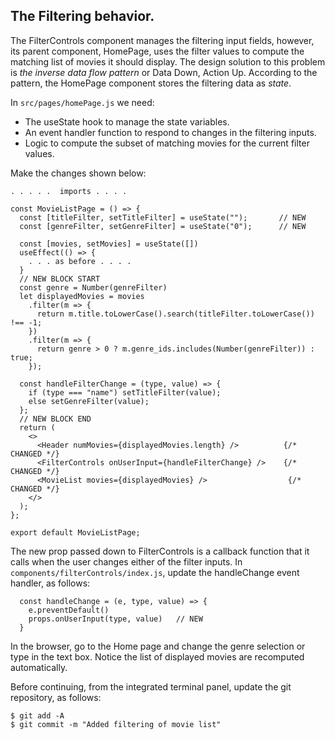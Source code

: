 
## The Filtering behavior.

The FilterControls component manages the filtering input fields, however, its parent component, HomePage, uses the filter values to compute the matching list of movies it should display. The design solution to this problem is *the inverse data flow pattern* or Data Down, Action Up. According to the pattern, the HomePage component stores the filtering data as *state*.

In `src/pages/homePage.js` we need:

+ The useState hook to manage the state variables.
+ An event handler function to respond to changes in the filtering inputs.
+ Logic to compute the subset of matching movies for the current filter values.

Make the changes shown below:
~~~
. . . . .  imports . . . . 

const MovieListPage = () => {
  const [titleFilter, setTitleFilter] = useState("");       // NEW
  const [genreFilter, setGenreFilter] = useState("0");      // NEW

  const [movies, setMovies] = useState([])
  useEffect(() => {
    . . . as before . . . .
  } 
  // NEW BLOCK START
  const genre = Number(genreFilter)
  let displayedMovies = movies
    .filter(m => {
      return m.title.toLowerCase().search(titleFilter.toLowerCase()) !== -1;
    })
    .filter(m => {
      return genre > 0 ? m.genre_ids.includes(Number(genreFilter)) : true;
    });

  const handleFilterChange = (type, value) => {
    if (type === "name") setTitleFilter(value);
    else setGenreFilter(value);
  };
  // NEW BLOCK END
  return (
    <>
      <Header numMovies={displayedMovies.length} />          {/* CHANGED */}
      <FilterControls onUserInput={handleFilterChange} />    {/* CHANGED */}
      <MovieList movies={displayedMovies} />                  {/* CHANGED */}
    </>
  );
};

export default MovieListPage;
~~~

The new prop passed down to FilterControls is a callback function that it calls when the user changes either of the filter inputs. In `components/filterControls/index.js`, update the handleChange event handler, as follows:
~~~
  const handleChange = (e, type, value) => {
    e.preventDefault()
    props.onUserInput(type, value)   // NEW
  }
~~~

In the browser, go to the Home page and change the genre selection or type in the text box. Notice the list of displayed movies are recomputed automatically.

Before continuing, from the integrated terminal panel, update the git repository, as follows:
~~~
$ git add -A
$ git commit -m "Added filtering of movie list"
~~~
